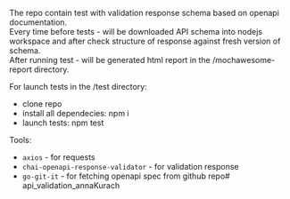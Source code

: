 The repo contain test with validation response schema based on openapi documentation.\
Every time before tests - will be downloaded API schema into nodejs workspace and after check structure of response against fresh version of schema.\
After running test - will be generated html report in the /mochawesome-report directory.


For launch tests in the /test directory:
- clone repo
- install all dependecies: npm i
- launch tests: npm test

Tools:
- `axios` - for requests
- `chai-openapi-response-validator` - for validation response
- `go-git-it` - for fetching openapi spec from github repo# api_validation_annaKurach
